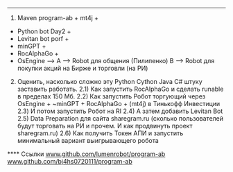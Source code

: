 ****
1) Maven program-ab + mt4j + 
+ Python bot Day2 +
+ Levitan bot porf +
+ minGPT +
+ RocAlphaGo +
+ OsEngine -->
A  --> Robot для общения (Пилипенко)
B  --> Robot для покупки акций на Бирже и торговли (на РИ)
2) Оценить, насколько сложно эту Python Cython Java С# штуку заставить работать.
2.1) Как запустить RocAlphaGo и сделать runable в пределах 150 Мб.
2.2) Как запустить Робот торгующий через OsEngine + ~minGPT + RocAlphaGo + (mt4j) в Тинькофф Инвестиции
2.3) И потом запустить Робот на RI
2.4) А затем добавить Levitan Bot 
2.5) Data Preparation для сайта sharegram.ru (сколько пользователей будут торговать на РИ и прочем. И как продвинуть проект sharegram.ru)
2.6) Как получить Токен АПИ и запустить минимальный вариант выигрывающего робота

**** Ссылки
www.github.com/lumenrobot/program-ab
www.github.com/bj4hs0720111/program-ab  
